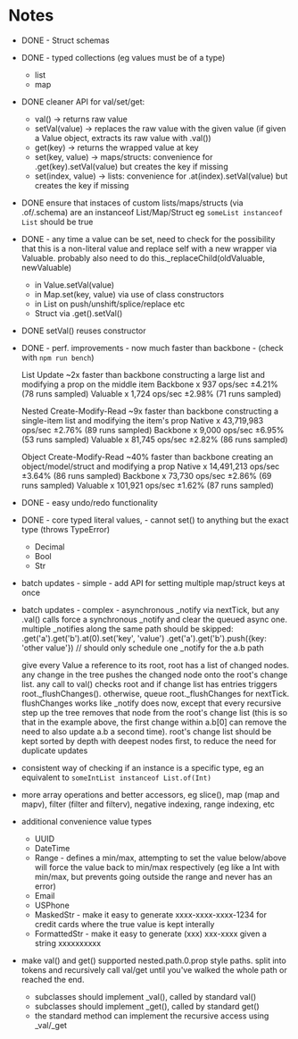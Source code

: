 # Notes

- DONE - Struct schemas

- DONE - typed collections (eg values must be of a type)
	- list
	- map

- DONE cleaner API for val/set/get:
	- val() -> returns raw value
	- setVal(value) -> replaces the raw value with the given value (if given a Value object, extracts its raw value with .val())
	- get(key) -> returns the wrapped value at key
	- set(key, value) -> maps/structs: convenience for .get(key).setVal(value) but creates the key if missing
	- set(index, value) -> lists: convenience for .at(index).setVal(value) but creates the key if missing

- DONE ensure that instaces of custom lists/maps/structs (via .of/.schema) are an instanceof List/Map/Struct eg `someList instanceof List` should be true

- DONE - any time a value can be set, need to check for the possibility that this is a non-literal value and replace self with a new wrapper via Valuable. probably also need to do this._replaceChild(oldValuable, newValuable)
	- in Value.setVal(value)
	- in Map.set(key, value) via use of class constructors
	- in List on push/unshift/splice/replace etc
	- Struct via .get().setVal()

- DONE setVal() reuses constructor

- DONE - perf. improvements - now much faster than backbone - (check with `npm run bench`)
	
	List Update
	~2x faster than backbone
	constructing a large list and modifying a prop on the middle item
		Backbone x 937 ops/sec ±4.21% (78 runs sampled)
		Valuable x 1,724 ops/sec ±2.98% (71 runs sampled)

	Nested Create-Modify-Read
	~9x faster than backbone
	constructing a single-item list and modifying the item's prop
		Native x 43,719,983 ops/sec ±2.76% (89 runs sampled)
		Backbone x 9,000 ops/sec ±6.95% (53 runs sampled)
		Valuable x 81,745 ops/sec ±2.82% (86 runs sampled)

	Object Create-Modify-Read 
	~40% faster than backbone
	creating an object/model/struct and modifying a prop
		Native x 14,491,213 ops/sec ±3.64% (86 runs sampled)
		Backbone x 73,730 ops/sec ±2.86% (69 runs sampled)
		Valuable x 101,921 ops/sec ±1.62% (87 runs sampled)

- DONE - easy undo/redo functionality

- DONE - core typed literal values, - cannot set() to anything but the exact type (throws TypeError)
	- Decimal
	- Bool
	- Str

- batch updates - simple - add API for setting multiple map/struct keys at once

- batch updates - complex - asynchronous _notify via nextTick, but any .val() calls force a synchronous _notify and clear the queued async one. multiple _notifies along the same path should be skipped:
	.get('a').get('b').at(0).set('key', 'value')
	.get('a').get('b').push({key: 'other value'})
	// should only schedule one _notify for the a.b path

	give every Value a reference to its root, root has a list of changed nodes. any change in the tree pushes the changed node onto the root's change list. any call to val() checks root and if change list has entries triggers root._flushChanges(). otherwise, queue root._flushChanges for nextTick. flushChanges works like _notify does now, except that every recursive step up the tree removes that node from the root's change list (this is so that in the example above, the first change within a.b[0] can remove the need to also update a.b a second time). root's change list should be kept sorted by depth with deepest nodes first, to reduce the need for duplicate updates


- consistent way of checking if an instance is a specific type, eg an equivalent to `someIntList instanceof List.of(Int)`

- more array operations and better accessors, eg slice(), map (map and mapv), filter (filter and filterv), negative indexing, range indexing, etc

- additional convenience value types
	- UUID
	- DateTime
	- Range - defines a min/max, attempting to set the value below/above will force the value back to min/max respectively (eg like a Int with min/max, but prevents going outside the range and never has an error)
	- Email
	- USPhone
	- MaskedStr - make it easy to generate xxxx-xxxx-xxxx-1234 for credit cards where the true value is kept interally
	- FormattedStr - make it easy to generate (xxx) xxx-xxxx given a string xxxxxxxxxx

- make val() and get() supported nested.path.0.prop style paths. split into tokens and recursively call val/get until you've walked the whole path or reached the end.
	- subclasses should implement _val(), called by standard val()
	- subclasses should implement _get(), called by standard get()
	- the standard method can implement the recursive access using _val/_get

